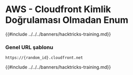 # AWS - Cloudfront Kimlik Doğrulaması Olmadan Enum

{{#include ../../../banners/hacktricks-training.md}}

### Genel URL şablonu
```
https://{random_id}.cloudfront.net
```
{{#include ../../../banners/hacktricks-training.md}}
